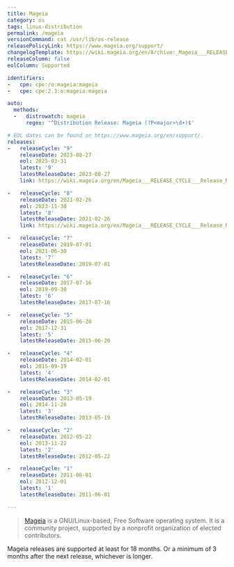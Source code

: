 ```yaml
---
title: Mageia
category: os
tags: linux-distribution
permalink: /mageia
versionCommand: cat /usr/lib/os-release
releasePolicyLink: https://www.mageia.org/support/
changelogTemplate: https://wiki.mageia.org/en/Archive:_Mageia___RELEASE_CYCLE___Release_Notes
releaseColumn: false
eolColumn: Supported

identifiers:
-   cpe: cpe:/o:mageia:mageia
-   cpe: cpe:2.3:o:mageia:mageia

auto:
  methods:
  -   distrowatch: mageia
      regex: '^Distribution Release: Mageia (?P<major>\d+)$'

# EOL dates can be found on https://www.mageia.org/en/support/.
releases:
-   releaseCycle: "9"
    releaseDate: 2023-08-27
    eol: 2025-03-31
    latest: '9'
    latestReleaseDate: 2023-08-27
    link: https://wiki.mageia.org/en/Mageia___RELEASE_CYCLE___Release_Notes

-   releaseCycle: "8"
    releaseDate: 2021-02-26
    eol: 2023-11-30
    latest: '8'
    latestReleaseDate: 2021-02-26
    link: https://wiki.mageia.org/en/Mageia___RELEASE_CYCLE___Release_Notes

-   releaseCycle: "7"
    releaseDate: 2019-07-01
    eol: 2021-06-30
    latest: '7'
    latestReleaseDate: 2019-07-01

-   releaseCycle: "6"
    releaseDate: 2017-07-16
    eol: 2019-09-30
    latest: '6'
    latestReleaseDate: 2017-07-16

-   releaseCycle: "5"
    releaseDate: 2015-06-20
    eol: 2017-12-31
    latest: '5'
    latestReleaseDate: 2015-06-20

-   releaseCycle: "4"
    releaseDate: 2014-02-01
    eol: 2015-09-19
    latest: '4'
    latestReleaseDate: 2014-02-01

-   releaseCycle: "3"
    releaseDate: 2013-05-19
    eol: 2014-11-26
    latest: '3'
    latestReleaseDate: 2013-05-19

-   releaseCycle: "2"
    releaseDate: 2012-05-22
    eol: 2013-11-22
    latest: '2'
    latestReleaseDate: 2012-05-22

-   releaseCycle: "1"
    releaseDate: 2011-06-01
    eol: 2012-12-01
    latest: '1'
    latestReleaseDate: 2011-06-01

---
```


> [Mageia](https://www.mageia.org/) is a GNU/Linux-based, Free Software operating system. It is a
> community project, supported by a nonprofit organization of elected contributors.

Mageia releases are supported at least for 18 months. Or a minimum of 3 months after the next
release, whichever is longer.
